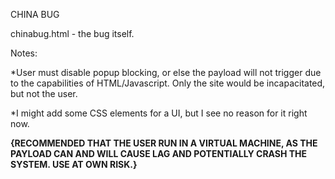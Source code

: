 CHINA BUG

chinabug.html - the bug itself.

Notes:

*User must disable popup blocking, or else the payload will not trigger due to the capabilities of HTML/Javascript. Only the site would be incapacitated, but not the user.

*I might add some CSS elements for a UI, but I see no reason for it right now.

**{RECOMMENDED THAT THE USER RUN IN A VIRTUAL MACHINE, AS THE PAYLOAD CAN AND WILL CAUSE LAG AND POTENTIALLY CRASH THE SYSTEM. USE AT OWN RISK.}**
